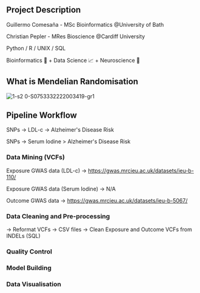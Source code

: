 ## Project Description 

Guillermo Comesaña - MSc Bioinformatics @University of Bath

Christian Pepler - MRes Bioscience @Cardiff University

Python / R / UNIX / SQL

Bioinformatics 🧬 + Data Science 📈 + Neuroscience 🧠

## What is Mendelian Randomisation

![1-s2 0-S0753332222003419-gr1](https://github.com/user-attachments/assets/b51c516e-c858-4d13-8529-8683abdf1e09)


## Pipeline Workflow

SNPs -> LDL-c -> Alzheimer's Disease Risk

SNPs -> Serum Iodine > Alzheimer's Disease Risk

### Data Mining (VCFs)
Exposure GWAS data (LDL-c) -> https://gwas.mrcieu.ac.uk/datasets/ieu-b-110/

Exposure GWAS data (Serum Iodine) -> N/A

Outcome GWAS data -> https://gwas.mrcieu.ac.uk/datasets/ieu-b-5067/

### Data Cleaning and Pre-processing
-> Reformat VCFs -> CSV files
-> Clean Exposure and Outcome VCFs from INDELs (SQL)

### Quality Control

### Model Building

### Data Visualisation 
